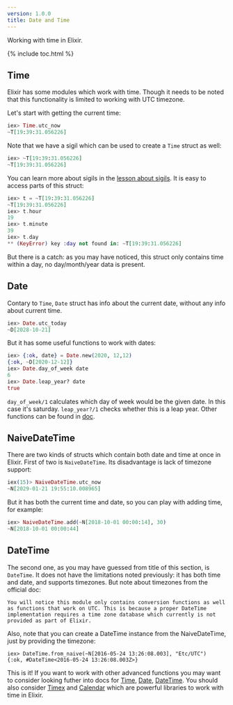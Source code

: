 ```yaml
---
version: 1.0.0
title: Date and Time
---
```


Working with time in Elixir.

{% include toc.html %}

## Time

Elixir has some modules which work with time. Though it needs to be noted that this functionality is limited to working with UTC timezone.

Let's start with getting the current time:

```elixir
iex> Time.utc_now
~T[19:39:31.056226]
```

Note that we have a sigil which can be used to create a `Time` struct as well:

```elixir
iex> ~T[19:39:31.056226]
~T[19:39:31.056226]
```

You can learn more about sigils in the [lesson about sigils](../sigils). It is easy to access parts of this struct:

```elixir
iex> t = ~T[19:39:31.056226]
~T[19:39:31.056226]
iex> t.hour
19
iex> t.minute
39
iex> t.day
** (KeyError) key :day not found in: ~T[19:39:31.056226]
```

But there is a catch: as you may have noticed, this struct only contains time within a day, no day/month/year data is present.

## Date

Contary to `Time`, `Date` struct has info about the current date, without any info about current time.

```elixir
iex> Date.utc_today
~D[2028-10-21]
```

But it has some useful functions to work with dates:

```elixir
iex> {:ok, date} = Date.new(2020, 12,12)
{:ok, ~D[2020-12-12]}
iex> Date.day_of_week date
6
iex> Date.leap_year? date
true
```

`day_of_week/1` calculates which day of week would be the given date. In this case it's saturday. `leap_year?/1` checks whether this is a leap year. Other functions can be found in [doc](https://hexdocs.pm/elixir/Date.html).

## NaiveDateTime

There are two kinds of structs which contain both date and time at once in Elixir.
First of two is `NaiveDateTime`. Its disadvantage is lack of timezone support:

```elixir
iex(15)> NaiveDateTime.utc_now
~N[2029-01-21 19:55:10.008965]
```

But it has both the current time and date, so you can play with adding time, for example:

```elixir
iex> NaiveDateTime.add(~N[2018-10-01 00:00:14], 30)
~N[2018-10-01 00:00:44]
```

## DateTime

The second one, as you may have guessed from title of this section, is `DateTime`.
It does not have the limitations noted previously: it has both time and date, and supports timezones. But note about timezones from the official doc:

```
You will notice this module only contains conversion functions as well as functions that work on UTC. This is because a proper DateTime implementation requires a time zone database which currently is not provided as part of Elixir.
```

Also, note that you can create a DateTime instance from the NaiveDateTime, just by providing the timezone:

```
iex> DateTime.from_naive(~N[2016-05-24 13:26:08.003], "Etc/UTC")
{:ok, #DateTime<2016-05-24 13:26:08.003Z>}
```

This is it! If you want to work with other advanced functions you may want to consider looking futher into docs for [Time](https://hexdocs.pm/elixir/Time.html), [Date](https://hexdocs.pm/elixir/Date.html), [DateTime](https://hexdocs.pm/elixir/DateTime.html). You should also consider [Timex](https://github.com/bitwalker/timex) and [Calendar](https://github.com/lau/calendar) which are powerful libraries to work with time in Elixir.
